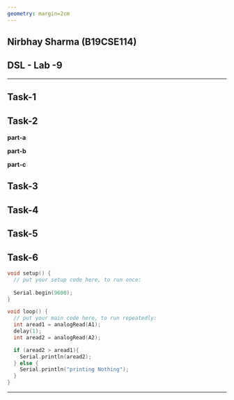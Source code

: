 ```yaml
---
geometry: margin=2cm
---
```


## Nirbhay Sharma (B19CSE114)
## DSL - Lab -9

---

## **Task-1**



## **Task-2**

**part-a**


**part-b**



**part-c**


## **Task-3**



## **Task-4**



## **Task-5**



## **Task-6**
```ino
void setup() {
  // put your setup code here, to run once:
  
  Serial.begin(9600);
}

void loop() {
  // put your main code here, to run repeatedly:
  int aread1 = analogRead(A1);
  delay(1);
  int aread2 = analogRead(A2);

  if (aread2 > aread1){
    Serial.println(aread2);
  } else {
    Serial.println("printing Nothing");
  }
}
```

---


